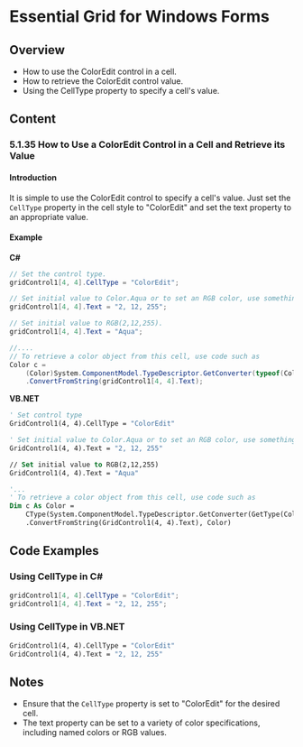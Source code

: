 <!--
source: image
domain: syncfusion-sdk
task: pdf-ocr-to-markdown
language: en (keep original; do not translate)
source_filename: page_1235.jpeg
document_name: grid
page_number: 1235
page_id: grid#page_1235
product: Syncfusion Winforms
version: 11.4.0.26
timestamp: 2025-08-09T05:38:59Z
fidelity: lossless
-->

# Essential Grid for Windows Forms

## Overview
- How to use the ColorEdit control in a cell.
- How to retrieve the ColorEdit control value.
- Using the CellType property to specify a cell's value.

## Content

### 5.1.35 How to Use a ColorEdit Control in a Cell and Retrieve its Value

#### Introduction

It is simple to use the ColorEdit control to specify a cell's value. Just set the `CellType` property in the cell style to "ColorEdit" and set the text property to an appropriate value.

#### Example

**C#**
```csharp
// Set the control type.
gridControl1[4, 4].CellType = "ColorEdit";

// Set initial value to Color.Aqua or to set an RGB color, use something like
gridControl1[4, 4].Text = "2, 12, 255";

// Set initial value to RGB(2,12,255).
gridControl1[4, 4].Text = "Aqua";

//....
// To retrieve a color object from this cell, use code such as
Color c =
    (Color)System.ComponentModel.TypeDescriptor.GetConverter(typeof(Color))
    .ConvertFromString(gridControl1[4, 4].Text);
```

**VB.NET**
```vb
' Set control type
GridControl1(4, 4).CellType = "ColorEdit"

' Set initial value to Color.Aqua or to set an RGB color, use something like
GridControl1(4, 4).Text = "2, 12, 255"

// Set initial value to RGB(2,12,255)
GridControl1(4, 4).Text = "Aqua"

'...
' To retrieve a color object from this cell, use code such as
Dim c As Color =
    CType(System.ComponentModel.TypeDescriptor.GetConverter(GetType(Color))
    .ConvertFromString(GridControl1(4, 4).Text), Color)
```

## Code Examples

### Using CellType in C#
```csharp
gridControl1[4, 4].CellType = "ColorEdit";
gridControl1[4, 4].Text = "2, 12, 255";
```

### Using CellType in VB.NET
```vb
GridControl1(4, 4).CellType = "ColorEdit"
GridControl1(4, 4).Text = "2, 12, 255"
```

## Notes
- Ensure that the `CellType` property is set to "ColorEdit" for the desired cell.
- The text property can be set to a variety of color specifications, including named colors or RGB values.

<!-- tags: [Essential Grid, Syncfusion, Windows Forms, ColorEdit Control, CellType, C#, VB.NET] keywords: [cell value, control type, retrieve color, color object, CellType, gridControl, cell style, alpha, RGB, Aqua] -->